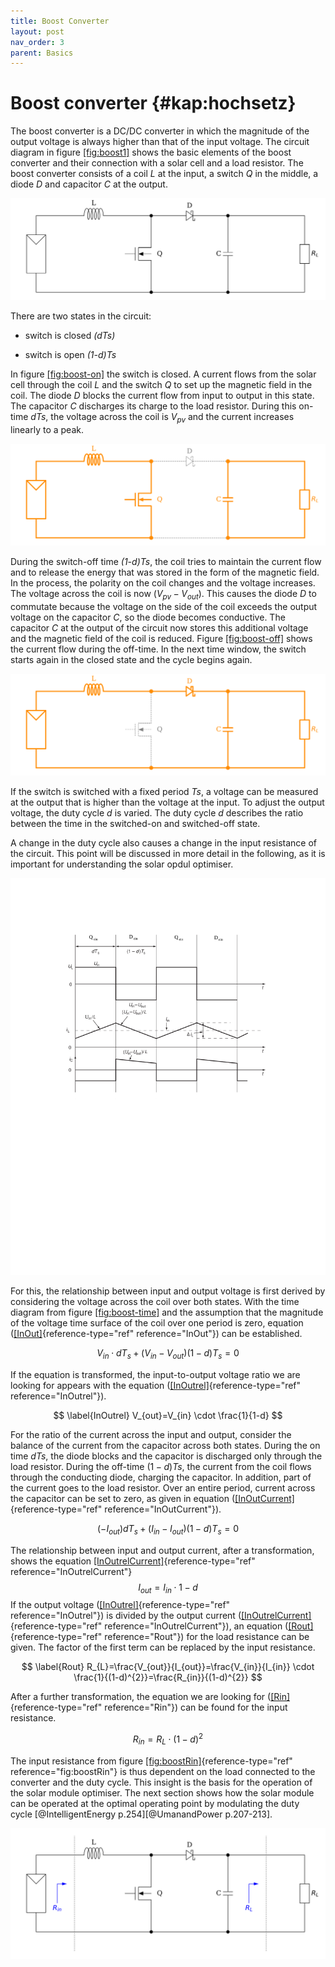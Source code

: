 ```yaml
---
title: Boost Converter
layout: post
nav_order: 3
parent: Basics
---
```


# Boost converter {#kap:hochsetz}

The boost converter is a DC/DC converter in which the magnitude of the output voltage is always higher than that of the input voltage. The
circuit diagram in figure
[\[fig:boost1\]](#fig:boost1) shows the basic elements of the boost converter
and their connection with a solar cell and a load resistor. The boost
converter consists of a coil *L* at the input, a switch *Q* in the
middle, a diode *D* and capacitor *C* at the output.

![image](assets/image/boost1.svg)

There are two states in the circuit:

-   switch is closed *(dTs)*

-   switch is open *(1-d)Ts*

In figure [\[fig:boost-on\]](#fig:boost-on) the switch is closed. A current flows from the
solar cell through the coil *L* and the switch *Q* to set up the
magnetic field in the coil. The diode *D* blocks the current flow from
input to output in this state. The capacitor *C* discharges its charge
to the load resistor. During this on-time *dTs*, the voltage across the
coil is $V_{pv}$ and the current increases linearly to a peak. 

![image](assets/image/boost2.svg)

During the switch-off time *(1-d)Ts*, the coil tries to maintain the
current flow and to release the energy that was stored in the form of
the magnetic field. In the process, the polarity on the coil changes and
the voltage increases. The voltage across the coil is now
$(V_{pv}-V_{out})$. This causes the diode *D* to commutate because the
voltage on the side of the coil exceeds the output voltage on the
capacitor *C*, so the diode becomes conductive. The capacitor *C* at the
output of the circuit now stores this additional voltage and the
magnetic field of the coil is reduced. Figure
[\[fig:boost-off\]](#fig:boost-off) shows the current flow during the off-time.
In the next time window, the switch starts again in the closed state and
the cycle begins again.

![image](assets/image/boost3.svg)

If the switch is switched with a fixed period *Ts*, a voltage can be
measured at the output that is higher than the voltage at the input. To
adjust the output voltage, the duty cycle *d* is varied. The duty cycle
*d* describes the ratio between the time in the switched-on and
switched-off state.

A change in the duty cycle also causes a change in the input resistance
of the circuit. This point will be discussed in more detail in the
following, as it is important for understanding the solar opdul
optimiser.

![image](assets/image/timing1.svg)

For this, the relationship between input and output voltage is first
derived by considering the voltage across the coil over both states.
With the time diagram from figure
[\[fig:boost-time\]](#fig:boost-time) and the assumption that the magnitude of the
voltage time surface of the coil over one period is zero, equation
([\[InOut\]](#InOut){reference-type="ref" reference="InOut"}) can be
established. 


$$ \label{InOut}
V_{in} \cdot dT_{s} + (V_{in} - V_{out})(1-d)T_{s}=0 $$

If the equation
is transformed, the input-to-output voltage ratio we are looking for
appears with the equation
([\[InOutrel\]](#InOutrel){reference-type="ref" reference="InOutrel"}).


$$ \label{InOutrel}
V_{out}=V_{in} \cdot \frac{1}{1-d} $$

For the ratio of the current across
the input and output, consider the balance of the current from the
capacitor across both states. During the on time $dTs$, the diode blocks
and the capacitor is discharged only through the load resistor. During
the off-time $(1-d)Ts$, the current from the coil flows through the
conducting diode, charging the capacitor. In addition, part of the
current goes to the load resistor. Over an entire period, current across
the capacitor can be set to zero, as given in equation
([\[InOutCurrent\]](#InOutCurrent){reference-type="ref"
reference="InOutCurrent"}).

$$ \label{InOutCurrent}
(-I_{out})dT_{s}+(I_{in}-I_{out})(1-d)T_{s}=0 $$

The relationship between
input and output current, after a transformation, shows the equation
[\[InOutrelCurrent\]](#InOutrelCurrent){reference-type="ref"
reference="InOutrelCurrent"} $$\label{InOutrelCurrent}
I_{out}=I_{in} \cdot{1-d}$$ If the output voltage
([\[InOutrel\]](#InOutrel){reference-type="ref" reference="InOutrel"})
is divided by the output current
([\[InOutrelCurrent\]](#InOutrelCurrent){reference-type="ref"
reference="InOutrelCurrent"}), an equation
([\[Rout\]](#Rout){reference-type="ref" reference="Rout"}) for the load
resistance can be given. The factor of the first term can be replaced by
the input resistance.

$$ \label{Rout}
R_{L}=\frac{V_{out}}{I_{out}}=\frac{V_{in}}{I_{in}} \cdot \frac{1}{(1-d)^{2}}=\frac{R_{in}}{(1-d)^{2}} $$


After a further transformation, the equation we are looking for
([\[Rin\]](#Rin){reference-type="ref" reference="Rin"}) can be found for
the input resistance.

$$ \label{Rin}
R_{in}=R_{L} \cdot (1-d)^{2} $$

The input resistance from figure
[\[fig:boostRin\]](#fig:boostRin){reference-type="ref"
reference="fig:boostRin"} is thus dependent on the load connected to the
converter and the duty cycle. This insight is the basis for the
operation of the solar module optimiser. The next section shows how the
solar module can be operated at the optimal operating point by
modulating the duty cycle [@IntelligentEnergy p.254][@UmanandPower
p.207-213].

![image](assets/image/boost_Rin.svg)
